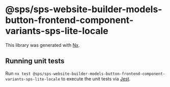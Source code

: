 # @sps/sps-website-builder-models-button-frontend-component-variants-sps-lite-locale

This library was generated with [Nx](https://nx.dev).

## Running unit tests

Run `nx test @sps/sps-website-builder-models-button-frontend-component-variants-sps-lite-locale` to execute the unit tests via [Jest](https://jestjs.io).
